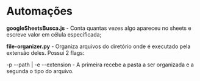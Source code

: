 # Automações

**googleSheetsBusca.js** - Conta quantas vezes algo apareceu no sheets e escreve valor em célula especificada;

**file-organizer.py** - Organiza arquivos do diretório onde é executado pela extensão deles. Possui 2 flags: 

-p --path | -e --extension - A primeira recebe a pasta a ser organizada e a segunda o tipo do arquivo.
